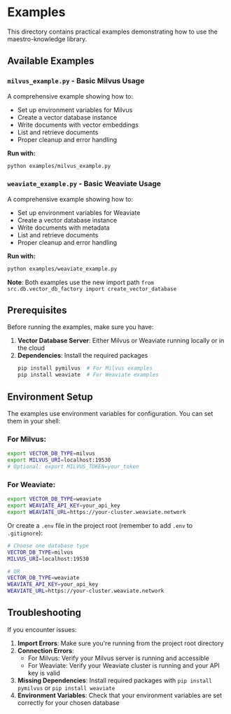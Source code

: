# Examples

This directory contains practical examples demonstrating how to use the maestro-knowledge library.

## Available Examples

### `milvus_example.py` - Basic Milvus Usage
A comprehensive example showing how to:
- Set up environment variables for Milvus
- Create a vector database instance
- Write documents with vector embeddings
- List and retrieve documents
- Proper cleanup and error handling

**Run with:**
```bash
python examples/milvus_example.py
```

### `weaviate_example.py` - Basic Weaviate Usage
A comprehensive example showing how to:
- Set up environment variables for Weaviate
- Create a vector database instance
- Write documents with metadata
- List and retrieve documents
- Proper cleanup and error handling

**Run with:**
```bash
python examples/weaviate_example.py
```

**Note**: Both examples use the new import path `from src.db.vector_db_factory import create_vector_database`

## Prerequisites

Before running the examples, make sure you have:

1. **Vector Database Server**: Either Milvus or Weaviate running locally or in the cloud
2. **Dependencies**: Install the required packages
   ```bash
   pip install pymilvus  # For Milvus examples
   pip install weaviate  # For Weaviate examples
   ```

## Environment Setup

The examples use environment variables for configuration. You can set them in your shell:

### For Milvus:
```bash
export VECTOR_DB_TYPE=milvus
export MILVUS_URI=localhost:19530
# Optional: export MILVUS_TOKEN=your_token
```

### For Weaviate:
```bash
export VECTOR_DB_TYPE=weaviate
export WEAVIATE_API_KEY=your_api_key
export WEAVIATE_URL=https://your-cluster.weaviate.network
```

Or create a `.env` file in the project root (remember to add `.env` to `.gitignore`):

```bash
# Choose one database type
VECTOR_DB_TYPE=milvus
MILVUS_URI=localhost:19530

# OR
VECTOR_DB_TYPE=weaviate
WEAVIATE_API_KEY=your_api_key
WEAVIATE_URL=https://your-cluster.weaviate.network
```

## Troubleshooting

If you encounter issues:

1. **Import Errors**: Make sure you're running from the project root directory
2. **Connection Errors**: 
   - For Milvus: Verify your Milvus server is running and accessible
   - For Weaviate: Verify your Weaviate cluster is running and your API key is valid
3. **Missing Dependencies**: Install required packages with `pip install pymilvus` or `pip install weaviate`
4. **Environment Variables**: Check that your environment variables are set correctly for your chosen database 